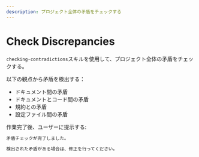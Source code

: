 ```yaml
---
description: プロジェクト全体の矛盾をチェックする
---
```


# Check Discrepancies

`checking-contradictions`スキルを使用して、プロジェクト全体の矛盾をチェックする。

以下の観点から矛盾を検出する：

- ドキュメント間の矛盾
- ドキュメントとコード間の矛盾
- 規約との矛盾
- 設定ファイル間の矛盾

作業完了後、ユーザーに提示する:

```markdown
矛盾チェックが完了しました。

検出された矛盾がある場合は、修正を行ってください。
```

